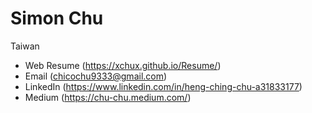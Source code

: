 # Simon Chu

Taiwan
* Web Resume (https://xchux.github.io/Resume/)
* Email (chicochu9333@gmail.com)
* LinkedIn (https://www.linkedin.com/in/heng-ching-chu-a31833177)
* Medium (https://chu-chu.medium.com/)
